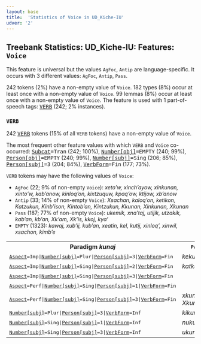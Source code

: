 ```yaml
---
layout: base
title:  'Statistics of Voice in UD_Kiche-IU'
udver: '2'
---
```


## Treebank Statistics: UD_Kiche-IU: Features: `Voice`

This feature is universal but the values `AgFoc`, `Antip` are language-specific.
It occurs with 3 different values: `AgFoc`, `Antip`, `Pass`.

242 tokens (2%) have a non-empty value of `Voice`.
182 types (8%) occur at least once with a non-empty value of `Voice`.
99 lemmas (8%) occur at least once with a non-empty value of `Voice`.
The feature is used with 1 part-of-speech tags: <tt><a href="quc_iu-pos-VERB.html">VERB</a></tt> (242; 2% instances).

### `VERB`

242 <tt><a href="quc_iu-pos-VERB.html">VERB</a></tt> tokens (15% of all `VERB` tokens) have a non-empty value of `Voice`.

The most frequent other feature values with which `VERB` and `Voice` co-occurred: <tt><a href="quc_iu-feat-Subcat.html">Subcat</a></tt><tt>=Tran</tt> (242; 100%), <tt><a href="quc_iu-feat-Number-obj.html">Number[obj]</a></tt><tt>=EMPTY</tt> (240; 99%), <tt><a href="quc_iu-feat-Person-obj.html">Person[obj]</a></tt><tt>=EMPTY</tt> (240; 99%), <tt><a href="quc_iu-feat-Number-subj.html">Number[subj]</a></tt><tt>=Sing</tt> (206; 85%), <tt><a href="quc_iu-feat-Person-subj.html">Person[subj]</a></tt><tt>=3</tt> (204; 84%), <tt><a href="quc_iu-feat-VerbForm.html">VerbForm</a></tt><tt>=Fin</tt> (177; 73%).

`VERB` tokens may have the following values of `Voice`:

* `AgFoc` (22; 9% of non-empty `Voice`): <em>xetoʼw, xinchʼayow, xinkunan, xintoʼw, kabʼanow, kinloqʼon, kixtzuquw, kpaqʼow, ktijow, xbʼanow</em>
* `Antip` (33; 14% of non-empty `Voice`): <em>Xsachan, kaloqʼon, ketikon, Katzukun, Kinbʼison, Kintobʼan, Kintzukun, Kkunan, Xinkunan, Xkunan</em>
* `Pass` (187; 77% of non-empty `Voice`): <em>ukemik, xnaʼtaj, utijik, utzakik, kabʼan, kbʼan, Xkʼam, Xkʼis, kkoj, kyaʼ</em>
* `EMPTY` (1323): <em>kawaj, xubʼij, kubʼan, xeatin, kel, kutij, xinloqʼ, xinwil, xsachon, kimbʼe</em>

<table>
  <tr><th>Paradigm <i>kunaj</i></th><th><tt>Pass</tt></th><th><tt>AgFoc</tt></th><th><tt>Antip</tt></th></tr>
  <tr><td><tt><tt><a href="quc_iu-feat-Aspect.html">Aspect</a></tt><tt>=Imp</tt>|<tt><a href="quc_iu-feat-Number-subj.html">Number[subj]</a></tt><tt>=Plur</tt>|<tt><a href="quc_iu-feat-Person-subj.html">Person[subj]</a></tt><tt>=3</tt>|<tt><a href="quc_iu-feat-VerbForm.html">VerbForm</a></tt><tt>=Fin</tt></tt></td><td><em>kekunax</em></td><td></td><td></td></tr>
  <tr><td><tt><tt><a href="quc_iu-feat-Aspect.html">Aspect</a></tt><tt>=Imp</tt>|<tt><a href="quc_iu-feat-Number-subj.html">Number[subj]</a></tt><tt>=Sing</tt>|<tt><a href="quc_iu-feat-Person-subj.html">Person[subj]</a></tt><tt>=2</tt>|<tt><a href="quc_iu-feat-VerbForm.html">VerbForm</a></tt><tt>=Fin</tt></tt></td><td><em>katkuntaj</em></td><td></td><td></td></tr>
  <tr><td><tt><tt><a href="quc_iu-feat-Aspect.html">Aspect</a></tt><tt>=Imp</tt>|<tt><a href="quc_iu-feat-Number-subj.html">Number[subj]</a></tt><tt>=Sing</tt>|<tt><a href="quc_iu-feat-Person-subj.html">Person[subj]</a></tt><tt>=3</tt>|<tt><a href="quc_iu-feat-VerbForm.html">VerbForm</a></tt><tt>=Fin</tt></tt></td><td></td><td></td><td><em>Kkunan</em></td></tr>
  <tr><td><tt><tt><a href="quc_iu-feat-Aspect.html">Aspect</a></tt><tt>=Perf</tt>|<tt><a href="quc_iu-feat-Number-subj.html">Number[subj]</a></tt><tt>=Sing</tt>|<tt><a href="quc_iu-feat-Person-subj.html">Person[subj]</a></tt><tt>=1</tt>|<tt><a href="quc_iu-feat-VerbForm.html">VerbForm</a></tt><tt>=Fin</tt></tt></td><td></td><td><em>xinkunan</em></td><td><em>Xinkunan</em></td></tr>
  <tr><td><tt><tt><a href="quc_iu-feat-Aspect.html">Aspect</a></tt><tt>=Perf</tt>|<tt><a href="quc_iu-feat-Number-subj.html">Number[subj]</a></tt><tt>=Sing</tt>|<tt><a href="quc_iu-feat-Person-subj.html">Person[subj]</a></tt><tt>=3</tt>|<tt><a href="quc_iu-feat-VerbForm.html">VerbForm</a></tt><tt>=Fin</tt></tt></td><td><em>xkunataj, Xkunax</em></td><td></td><td><em>Xkunan</em></td></tr>
  <tr><td><tt><tt><a href="quc_iu-feat-Number-subj.html">Number[subj]</a></tt><tt>=Plur</tt>|<tt><a href="quc_iu-feat-Person-subj.html">Person[subj]</a></tt><tt>=3</tt>|<tt><a href="quc_iu-feat-VerbForm.html">VerbForm</a></tt><tt>=Inf</tt></tt></td><td><em>kikunaxik</em></td><td></td><td></td></tr>
  <tr><td><tt><tt><a href="quc_iu-feat-Number-subj.html">Number[subj]</a></tt><tt>=Sing</tt>|<tt><a href="quc_iu-feat-Person-subj.html">Person[subj]</a></tt><tt>=1</tt>|<tt><a href="quc_iu-feat-VerbForm.html">VerbForm</a></tt><tt>=Inf</tt></tt></td><td><em>nukunaxik</em></td><td></td><td></td></tr>
  <tr><td><tt><tt><a href="quc_iu-feat-Number-subj.html">Number[subj]</a></tt><tt>=Sing</tt>|<tt><a href="quc_iu-feat-Person-subj.html">Person[subj]</a></tt><tt>=3</tt>|<tt><a href="quc_iu-feat-VerbForm.html">VerbForm</a></tt><tt>=Inf</tt></tt></td><td><em>ukunaxik</em></td><td></td><td></td></tr>
</table>

